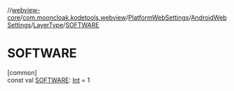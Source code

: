 //[webview-core](../../../../../index.md)/[com.mooncloak.kodetools.webview](../../../index.md)/[PlatformWebSettings](../../index.md)/[AndroidWebSettings](../index.md)/[LayerType](index.md)/[SOFTWARE](-s-o-f-t-w-a-r-e.md)

# SOFTWARE

[common]\
const val [SOFTWARE](-s-o-f-t-w-a-r-e.md): [Int](https://kotlinlang.org/api/latest/jvm/stdlib/kotlin/-int/index.html) = 1
